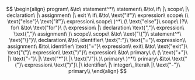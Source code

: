 $$
\begin{align}
program\ &\to\ statement^*\\
statement\ &\to\ if\ |\ scope\ |\ declaration\ |\ assignment\ |\ exit \\
if\ &\to\ \text{"if"}\ expression\ scope\ (\ \text{"else"}\ \text{"if"}\ expression\ scope\ )^*\ (\ \text{"else"}\ scope\ )?\\
for\ &\to\ \text{"for"}\ (\ expression\ |\ declaration\ \text{","}\ expression\ \text{","}\ assignment\ )\ scope\\
scope\ &\to\ \text{"\{"}\ statement^*\ \text{"\}"}\\
declaration\ &\to\ identifier\ \text{":"}\ \text{"="}\ expression\\
assignment\ &\to\ identifier\ \text{"="}\ expression\\
exit\ &\to\ \text{"exit"}\ \text{"("}\ expression\ \text{")"}\\
expression\ &\to\ primary\ (\ (\ \text{"+"}\ |\ \text{"-"}\ |\ \text{"*"}\ |\ \text{"/"}\ )\ primary\ )^*\\
primary\ &\to\ \text{"("}\ expression\ \text{")"}\ |\ identifier\ |\ integer\_literal\ |\ \text{"-"}\ primary\\
\end{align}
$$
